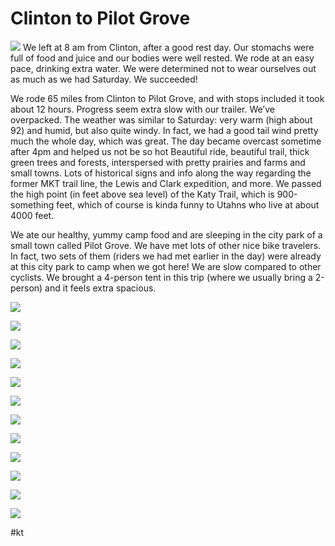 # Clinton to Pilot Grove
![](http://ride.whitings.org/wp-content/uploads/2022/05/wp-1654019101176.jpg) 
We left at 8 am from Clinton, after a good rest day. Our stomachs were full of food and juice and our bodies were well rested. We rode at an easy pace, drinking extra water. We were determined not to wear ourselves out as much as we had Saturday. We succeeded!

 We rode 65 miles from Clinton to Pilot Grove, and with stops included it took about 12 hours. Progress seem extra slow with our trailer. We’ve overpacked. The weather was similar to Saturday: very warm (high about 92) and humid, but also quite windy. In fact, we had a good tail wind pretty much the whole day, which was great. The day became overcast sometime after 4pm and helped us not be so hot  Beautiful ride, beautiful trail, thick green trees and forests, interspersed with pretty prairies and farms and small towns. Lots of historical signs and info along the way regarding the former MKT trail line, the Lewis and Clark expedition, and more. We passed the high point (in feet above sea level) of the Katy Trail, which is 900-something feet, which of course is kinda funny to Utahns who live at about 4000 feet.

 We ate our healthy, yummy camp food and are sleeping in the city park of a small town called Pilot Grove. We have met lots of other nice bike travelers. In fact, two sets of them (riders we had met earlier in the day) were already at this city park to camp when we got here! We are slow compared to other cyclists. We brought a 4-person tent in this trip (where we usually bring a 2-person) and it feels extra spacious.

 
![](https://ride.whitings.org/wp-content/uploads/2022/05/wp-1654019101315-scaled.jpg)
 
![](https://ride.whitings.org/wp-content/uploads/2022/05/wp-1654019101292-scaled.jpg)
 
![](https://ride.whitings.org/wp-content/uploads/2022/05/wp-1654019101244-scaled.jpg)
 
![](https://ride.whitings.org/wp-content/uploads/2022/05/wp-1654019101045-scaled.jpg)
 
![](https://ride.whitings.org/wp-content/uploads/2022/05/wp-1654019101199-scaled.jpg)
 
![](https://ride.whitings.org/wp-content/uploads/2022/05/wp-1654019100966-scaled.jpg)
 
![](https://ride.whitings.org/wp-content/uploads/2022/05/wp-1654019101154-scaled.jpg)
 
![](https://ride.whitings.org/wp-content/uploads/2022/05/wp-1654019101176-scaled.jpg)
 
![](https://ride.whitings.org/wp-content/uploads/2022/05/wp-1654019101338-scaled.jpg)
 
![](https://ride.whitings.org/wp-content/uploads/2022/05/wp-1654019101522-scaled.jpg)
 
![](https://ride.whitings.org/wp-content/uploads/2022/05/wp-1654019101265-scaled.jpg)
 
![](https://ride.whitings.org/wp-content/uploads/2022/05/wp-1654019101420-scaled.jpg)

#kt